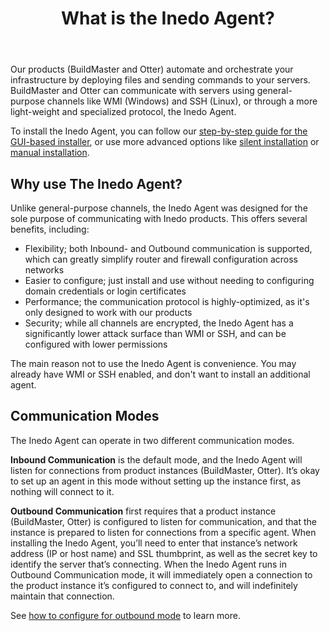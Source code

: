 ﻿---
title: What is the Inedo Agent?
sequence: 10

---
Our products (BuildMaster and Otter) automate and orchestrate your infrastructure by deploying files and sending commands to your servers. BuildMaster and Otter can communicate with servers using general-purpose channels like WMI (Windows) and SSH (Linux), or through a more light-weight and specialized protocol, the Inedo Agent.

To install the Inedo Agent, you can follow our [step-by-step guide for the GUI-based installer](/docs/inedoagent/installation/installation-guide), or use more advanced options like [silent installation](/docs/inedoagent/installation/silent-installation) or [manual installation](/docs/inedoagent/installation/manual).

## Why use The Inedo Agent?

Unlike general-purpose channels, the Inedo Agent was designed for the sole purpose of communicating with Inedo products. This offers several benefits, including:

* Flexibility; both Inbound- and Outbound communication is supported, which can greatly simplify router and firewall configuration across networks
* Easier to configure; just install and use without needing to configuring domain credentials or login certificates
* Performance; the communication protocol is highly-optimized, as it's only designed to work with our products
* Security; while all channels are encrypted, the Inedo Agent has a significantly lower attack surface than WMI or SSH, and can be configured with lower permissions

The main reason not to use the Inedo Agent is convenience. You may already have WMI or SSH enabled, and don't want to install an additional agent.

## Communication Modes

The Inedo Agent can operate in two different communication modes.

**Inbound Communication** is the default mode, and the Inedo Agent will listen for connections from product instances (BuildMaster, Otter). It’s okay to set up an agent in this mode without setting up the instance first, as nothing will connect to it.

**Outbound Communication** first requires that a product instance (BuildMaster, Otter) is configured to listen for communication, and that the instance is prepared to listen for connections from a specific agent. When installing the Inedo Agent, you’ll need to enter that instance’s network address (IP or host name) and SSL thumbprint, as well as the secret key to identify the server that’s connecting. When the Inedo Agent runs in Outbound Communication mode, it will immediately open a connection to the product instance it’s configured to connect to, and will indefinitely maintain that connection.

See [how to configure for outbound mode](https://docs.inedo.com/docs/inedoagent/configuration/outbound-mode) to learn more.
